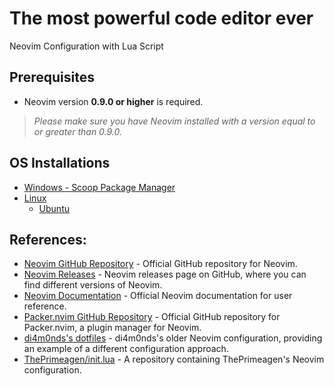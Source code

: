 # The most powerful code editor ever
 Neovim Configuration with Lua Script

## Prerequisites
- Neovim version **0.9.0 or higher** is required.

> _Please make sure you have Neovim installed with a version equal to or greater than 0.9.0._

## OS Installations
* [Windows - Scoop Package Manager](https://github.com/di4m0nds/nvim.lua/tree/master/.installation/OS/win)
* [Linux](https://github.com/di4m0nds/nvim.lua/tree/master/.installation/OS/linux)
  * [Ubuntu](https://github.com/di4m0nds/nvim.lua/tree/master/.installation/OS/linux/ubuntu)

## References:
* [Neovim GitHub Repository](https://github.com/neovim/neovim) - Official GitHub repository for Neovim.
* [Neovim Releases](https://github.com/neovim/neovim/releases) - Neovim releases page on GitHub, where you can find different versions of Neovim.
* [Neovim Documentation](https://neovim.io/doc/user/) - Official Neovim documentation for user reference.
* [Packer.nvim GitHub Repository](https://github.com/wbthomason/packer.nvim) - Official GitHub repository for Packer.nvim, a plugin manager for Neovim.
* [di4m0nds's dotfiles](https://github.com/di4m0nds/dotfiles/tree/master/_neovim-config-lua) - di4m0nds's older Neovim configuration, providing an example of a different configuration approach.
* [ThePrimeagen/init.lua](https://github.com/ThePrimeagen/init.lua) - A repository containing ThePrimeagen's Neovim configuration.

